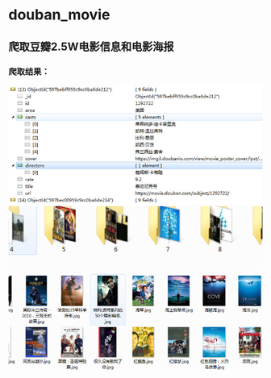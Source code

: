 # douban_movie
## 爬取豆瓣2.5W电影信息和电影海报
### 爬取结果：
![image](https://github.com/longxiaofei/markdown_img/blob/master/douban/2017-07-31_082149.jpg?raw=true)
![image](https://github.com/longxiaofei/markdown_img/blob/master/douban/2017-07-29_105522.jpg?raw=true)
![image](https://github.com/longxiaofei/markdown_img/blob/master/douban/2017-07-29_105606.jpg?raw=true)

